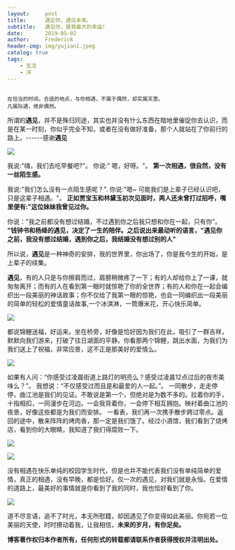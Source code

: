 ```yaml
---
layout:     post
title:      遇见你，遇见未来。
subtitle:   遇见你，是我最大的幸运!
date:       2019-05-02
author:     Frederick
header-img: img/yujian1.jpeg
catalog: true
tags:
    - 生活
    - 洋
---
```


```

在恰当的时间，合适的地点，与你相遇，不属于偶然，却实属天意。
凡属际遇，绝非偶然。
```

所谓的**遇见**，并不是殊归同途，其实也并没有什么东西在暗地里催促你去认识，而是在某一时刻，你似乎完全不知，或者在没有做好准备，那个人就站在了你前行的路上。------感谢**遇见**

![](https://github.com/FrederickHou/FrederickHou.github.io/blob/master/img/yujian6.jpeg?raw=true)

我说:"嗨，我们去吃早餐吧?"。 
你说:" 嗯，好呀。"。
**第一次相遇，很自然，没有一丝陌生感。**

我说:"我们怎么没有一点陌生感呢？".
你说:"嗯~ 可能我们是上辈子已经认识吧，只是这辈子相遇。"。
**正如贾宝玉和林黛玉初次见面时，两人还未曾打过招呼，嘴里便有:"这位妹妹我曾见过你。**

你说："我之前都没有想过结婚，不过遇到你之后我只想和你在一起，只有你"。
**"钱钟书和杨绛的遇见，决定了一生的陪伴。之后说出来最动听的语言，"遇见你之前，我没有想过结婚，遇到你之后，我结婚没有想过别的人"**

所以说，**遇见**是一种神奇的安排，我的世界里，你出场了，你是我今生的开始，是上辈子的续集。

**遇见**，有的人只是与你擦肩而过，肩膀稍微疼了一下；有的人却给你上了一课，就匆匆离开；而有的人在看到第一眼时就惊艳了你的全世界；有的人和你在一起会编织出一段美丽的神话故事；你不仅给了我第一眼的惊艳，也会一同编织出一段美丽的简单的轻松的爱情童话故事,一个冰淇淋，一筒爆米花，开心快乐简单。

![](https://github.com/FrederickHou/FrederickHou.github.io/blob/master/img/yujian3.jpeg?raw=true)

都说锦鲤送福，好运来。坐在桥旁，好像是恰好因为我们在此，吸引了一群吉祥，默默向我们游来，打破了往日湖面的平静。你看那两个锦鲤，跳出水面，为我们为我们送上了祝福，非常应景，这不正是那美好的爱情么。

![](https://github.com/FrederickHou/FrederickHou.github.io/blob/master/img/yujian2.jpeg?raw=true)

如果有人问：“你感受过凌晨街道上路灯的明亮么？感受过凌晨12点过后的夜市美味么？”。
我想说：“不仅感受过而且是和最爱的人一起。”。
一同散步，走走停停，曲江池是我们的见证。不敢说是第一个，但绝对是为数不多的。拉着你的手，十指相扣，一同漫步在河边。一会我背着你，一会停下相互拥抱。映衬着曲江池的夜景，好像这些都是为我们而安排。
一看表，我们再一次携手散步跨过零点。返回的途中，散来阵阵的烤肉香，那一定是我们饿了。经过小酒馆，我们看到了烧烤店，看到你的大眼睛，我知道了我们得腐败一下。

![](https://github.com/FrederickHou/FrederickHou.github.io/blob/master/img/yujian5.jpeg?raw=true)

![](https://github.com/FrederickHou/FrederickHou.github.io/blob/master/img/yujian4.jpeg?raw=true)

没有相遇在快乐单纯的校园学生时代，但是也并不能代表我们没有单纯简单的爱情，真正的相遇，没有早晚，都是恰好。仅一次的遇见，对我们就是永恒。在爱情的道路上，最美好的事情就是你看到了我的同时，我也恰好看到了你。

![](https://github.com/FrederickHou/FrederickHou.github.io/blob/master/img/yujian7.jpeg?raw=true)

道不尽言语，追不了时光，本无所慰籍，却因遇见了你变得如此美丽。你宛若一位美丽的天使，时时撩动着我，让我相信，**未来的岁月，有你足矣。**




**博客著作权归本作者所有，任何形式的转载都请联系作者获得授权并注明出处。**